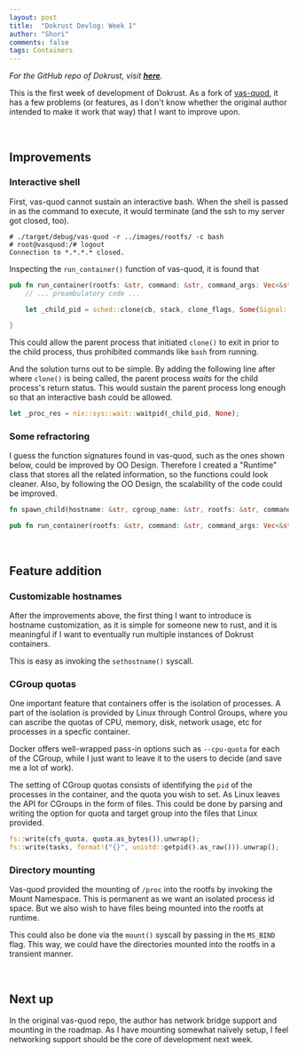 ```yaml
---
layout: post
title:  "Dokrust Devlog: Week 1"
author: "Shori"
comments: false
tags: Containers
---
```


*For the GitHub repo of Dokrust, visit [**here**](https://github.com/lishpr/dokrust).*

This is the first week of development of Dokrust. As a fork of [vas-quod](https://github.com/flouthoc/vas-quod), it has a few problems (or features, as I don't know whether the original author intended to make it work that way) that I want to improve upon.

<br />

## Improvements

### Interactive shell

First, vas-quod cannot sustain an interactive bash. When the shell is passed in as the command to execute, it would terminate (and the ssh to my server got closed, too).
```
# ./target/debug/vas-quod -r ../images/rootfs/ -c bash
# root@vasquod:/# logout
Connection to *.*.*.* closed.
```

Inspecting the ```run_container()``` function of vas-quod, it is found that
```rust 
pub fn run_container(rootfs: &str, command: &str, command_args: Vec<&str>){
    // ... preambulatory code ...

    let _child_pid = sched::clone(cb, stack, clone_flags, Some(Signal::SIGCHLD as i32)).expect("Failed to create child process");

}
```
This could allow the parent process that initiated ```clone()``` to exit in prior to the child process, thus prohibited commands like ```bash``` from running.

And the solution turns out to be simple. By adding the following line after where ```clone()``` is being called, the parent process *waits* for the child process's return status. This would sustain the parent process long enough so that an interactive bash could be allowed.
```rust
let _proc_res = nix::sys::wait::waitpid(_child_pid, None);
```

### Some refractoring

I guess the function signatures found in vas-quod, such as the ones shown below, could be improved by OO Design. Therefore I created a "Runtime" class that stores all the related information, so the functions could look cleaner. Also, by following the OO Design, the scalability of the code could be improved.

```rust
fn spawn_child(hostname: &str, cgroup_name: &str, rootfs: &str, command: &str, command_args: &[&str]) -> isize

pub fn run_container(rootfs: &str, command: &str, command_args: Vec<&str>)
```

<br />

## Feature addition

### Customizable hostnames

After the improvements above, the first thing I want to introduce is hostname customization, as it is simple for someone new to rust, and it is meaningful if I want to eventually run multiple instances of Dokrust containers.

This is easy as invoking the ```sethostname()``` syscall.

### CGroup quotas

One important feature that containers offer is the isolation of processes. A part of the isolation is provided by Linux through Control Groups, where you can ascribe the quotas of CPU, memory, disk, network usage, etc for processes in a specfic container.

Docker offers well-wrapped pass-in options such as ```--cpu-quota``` for each of the CGroup, while I just want to leave it to the users to decide (and save me a lot of work).

The setting of CGroup quotas consists of identifying the ```pid``` of the processes in the container, and the quota you wish to set. As Linux leaves the API for CGroups in the form of files. This could be done by parsing and writing the option for quota and target group into the files that Linux provided.

```rust
fs::write(cfs_quota, quota.as_bytes()).unwrap();
fs::write(tasks, format!("{}", unistd::getpid().as_raw())).unwrap();
```

### Directory mounting

Vas-quod provided the mounting of ```/proc``` into the rootfs by invoking the Mount Namespace. This is permanent as we want an isolated process id space. But we also wish to have files being mounted into the rootfs at runtime. 

This could also be done via the ```mount()``` syscall by passing in the ```MS_BIND``` flag. This way, we could have the directories mounted into the rootfs in a transient manner.

<br />

## Next up

In the original vas-quod repo, the author has network bridge support and mounting in the roadmap. As I have mounting somewhat naïvely setup, I feel networking support should be the core of development next week.
